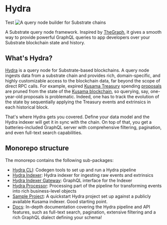 # Hydra
Test
![A query node builder for Substrate chains](.gitbook/assets/hydra-logo-horizontallockup.svg)

A Substrate query node framework. Inspired by [TheGraph](http://thegraph.com/), it gives a smooth way to provide powerful GraphQL queries to app developers over your Substrate blockchain state and history.

## What's Hydra?

[Hydra](https://joystream.org/hydra) is a query node for Substrate-based blockchains. A query node ingests data from a substrate chain and provides rich, domain-specific, and highly customizable access to the blockchain data, far beyond the scope of direct RPC calls. For example, expired [Kusama Treasury](https://wiki.polkadot.network/docs/en/learn-treasury) spending [proposals](https://kusama.subscan.io/event?module=Treasury&event=Proposed) are pruned from the state of the [Kusama blockchain](https://polkascan.io/kusama), so querying, say, one-year-old proposals is problematic. Indeed, one has to track the evolution of the state by sequentially applying the Treasury events and extrinsics in each historical block.

That's where Hydra gets you covered. Define your data model and the Hydra indexer will get it in sync with the chain. On top of that, you get a batteries-included GraphQL server with comprehensive filtering, pagination, and even full-text search capabilities.

## Monorepo structure

The monorepo contains the following sub-packages:

* [Hydra CLI](https://github.com/dzhelezov/hydra/tree/d8c7f79fd26db49de753e0247ef561f5fcb7878f/packages/hydra-cli/README.md): Codegen tools to set up and run a Hydra pipeline
* [Hydra Indexer](https://github.com/dzhelezov/hydra/tree/d8c7f79fd26db49de753e0247ef561f5fcb7878f/packages/hydra-indexer/README.md): Hydra indexer for ingesting raw events and extrinsics
* [Hydra Indexer Gateway](https://github.com/dzhelezov/hydra/tree/d8c7f79fd26db49de753e0247ef561f5fcb7878f/packages/hydra-indexer-gateway/README.md): GraphQL interface for the Indexer
* [Hydra Processor](https://github.com/dzhelezov/hydra/tree/d8c7f79fd26db49de753e0247ef561f5fcb7878f/packages/hydra-indexer-gateway/README.md): Processing part of the pipeline for transforming events into rich business-level objects
* [Sample Project](https://github.com/dzhelezov/hydra/tree/d8c7f79fd26db49de753e0247ef561f5fcb7878f/packages/sample/README.md): A quickstart Hydra project set up against a publicly available Kusama indexer. Good starting point.
* [Docs](docs/): In-depth documentation covering the Hydra pipeline and API features, such as full-text search, pagination, extensive filtering and a rich GraphQL dialect defining your schema!

